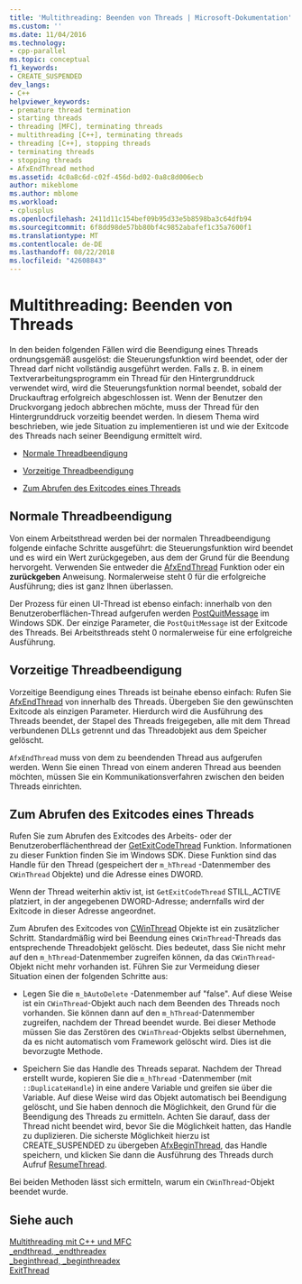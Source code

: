 ```yaml
---
title: 'Multithreading: Beenden von Threads | Microsoft-Dokumentation'
ms.custom: ''
ms.date: 11/04/2016
ms.technology:
- cpp-parallel
ms.topic: conceptual
f1_keywords:
- CREATE_SUSPENDED
dev_langs:
- C++
helpviewer_keywords:
- premature thread termination
- starting threads
- threading [MFC], terminating threads
- multithreading [C++], terminating threads
- threading [C++], stopping threads
- terminating threads
- stopping threads
- AfxEndThread method
ms.assetid: 4c0a8c6d-c02f-456d-bd02-0a8c8d006ecb
author: mikeblome
ms.author: mblome
ms.workload:
- cplusplus
ms.openlocfilehash: 2411d11c154bef09b95d33e5b8598ba3c64dfb94
ms.sourcegitcommit: 6f8dd98de57bb80bf4c9852abafef1c35a7600f1
ms.translationtype: MT
ms.contentlocale: de-DE
ms.lasthandoff: 08/22/2018
ms.locfileid: "42608843"
---
```

# <a name="multithreading-terminating-threads"></a>Multithreading: Beenden von Threads
In den beiden folgenden Fällen wird die Beendigung eines Threads ordnungsgemäß ausgelöst: die Steuerungsfunktion wird beendet, oder der Thread darf nicht vollständig ausgeführt werden. Falls z. B. in einem Textverarbeitungsprogramm ein Thread für den Hintergrunddruck verwendet wird, wird die Steuerungsfunktion normal beendet, sobald der Druckauftrag erfolgreich abgeschlossen ist. Wenn der Benutzer den Druckvorgang jedoch abbrechen möchte, muss der Thread für den Hintergrunddruck vorzeitig beendet werden. In diesem Thema wird beschrieben, wie jede Situation zu implementieren ist und wie der Exitcode des Threads nach seiner Beendigung ermittelt wird.  
  
- [Normale Threadbeendigung](#_core_normal_thread_termination)  
  
- [Vorzeitige Threadbeendigung](#_core_premature_thread_termination)  
  
- [Zum Abrufen des Exitcodes eines Threads](#_core_retrieving_the_exit_code_of_a_thread)  
  
##  <a name="_core_normal_thread_termination"></a> Normale Threadbeendigung  
 
Von einem Arbeitsthread werden bei der normalen Threadbeendigung folgende einfache Schritte ausgeführt: die Steuerungsfunktion wird beendet und es wird ein Wert zurückgegeben, aus dem der Grund für die Beendung hervorgeht. Verwenden Sie entweder die [AfxEndThread](../mfc/reference/application-information-and-management.md#afxendthread) Funktion oder ein **zurückgeben** Anweisung. Normalerweise steht 0 für die erfolgreiche Ausführung; dies ist ganz Ihnen überlassen.  
  
Der Prozess für einen UI-Thread ist ebenso einfach: innerhalb von den Benutzeroberflächen-Thread aufgerufen werden [PostQuitMessage](http://msdn.microsoft.com/library/windows/desktop/ms644945) im Windows SDK. Der einzige Parameter, die `PostQuitMessage` ist der Exitcode des Threads. Bei Arbeitsthreads steht 0 normalerweise für eine erfolgreiche Ausführung.  
  
##  <a name="_core_premature_thread_termination"></a> Vorzeitige Threadbeendigung  
 
Vorzeitige Beendigung eines Threads ist beinahe ebenso einfach: Rufen Sie [AfxEndThread](../mfc/reference/application-information-and-management.md#afxendthread) von innerhalb des Threads. Übergeben Sie den gewünschten Exitcode als einzigen Parameter. Hierdurch wird die Ausführung des Threads beendet, der Stapel des Threads freigegeben, alle mit dem Thread verbundenen DLLs getrennt und das Threadobjekt aus dem Speicher gelöscht.  
  
`AfxEndThread` muss von dem zu beendenden Thread aus aufgerufen werden. Wenn Sie einen Thread von einem anderen Thread aus beenden möchten, müssen Sie ein Kommunikationsverfahren zwischen den beiden Threads einrichten.  
  
##  <a name="_core_retrieving_the_exit_code_of_a_thread"></a> Zum Abrufen des Exitcodes eines Threads  
 
Rufen Sie zum Abrufen des Exitcodes des Arbeits- oder der Benutzeroberflächenthread der [GetExitCodeThread](http://msdn.microsoft.com/library/windows/desktop/ms683190) Funktion. Informationen zu dieser Funktion finden Sie im Windows SDK. Diese Funktion sind das Handle für den Thread (gespeichert der `m_hThread` -Datenmember des `CWinThread` Objekte) und die Adresse eines DWORD.  
  
Wenn der Thread weiterhin aktiv ist, ist `GetExitCodeThread` STILL_ACTIVE platziert, in der angegebenen DWORD-Adresse; andernfalls wird der Exitcode in dieser Adresse angeordnet.  
  
Zum Abrufen des Exitcodes von [CWinThread](../mfc/reference/cwinthread-class.md) Objekte ist ein zusätzlicher Schritt. Standardmäßig wird bei Beendung eines `CWinThread`-Threads das entsprechende Threadobjekt gelöscht. Dies bedeutet, dass Sie nicht mehr auf den `m_hThread`-Datenmember zugreifen können, da das `CWinThread`-Objekt nicht mehr vorhanden ist. Führen Sie zur Vermeidung dieser Situation einen der folgenden Schritte aus:  
  
- Legen Sie die `m_bAutoDelete` -Datenmember auf "false". Auf diese Weise ist ein `CWinThread`-Objekt auch nach dem Beenden des Threads noch vorhanden. Sie können dann auf den `m_hThread`-Datenmember zugreifen, nachdem der Thread beendet wurde. Bei dieser Methode müssen Sie das Zerstören des `CWinThread`-Objekts selbst übernehmen, da es nicht automatisch vom Framework gelöscht wird. Dies ist die bevorzugte Methode.  
  
- Speichern Sie das Handle des Threads separat. Nachdem der Thread erstellt wurde, kopieren Sie die `m_hThread` -Datenmember (mit `::DuplicateHandle`) in eine andere Variable und greifen sie über die Variable. Auf diese Weise wird das Objekt automatisch bei Beendigung gelöscht, und Sie haben dennoch die Möglichkeit, den Grund für die Beendigung des Threads zu ermitteln. Achten Sie darauf, dass der Thread nicht beendet wird, bevor Sie die Möglichkeit hatten, das Handle zu duplizieren. Die sicherste Möglichkeit hierzu ist CREATE_SUSPENDED zu übergeben [AfxBeginThread](../mfc/reference/application-information-and-management.md#afxbeginthread), das Handle speichern, und klicken Sie dann die Ausführung des Threads durch Aufruf [ResumeThread](../mfc/reference/cwinthread-class.md#resumethread).  
  
Bei beiden Methoden lässt sich ermitteln, warum ein `CWinThread`-Objekt beendet wurde.  
  
## <a name="see-also"></a>Siehe auch  
 
[Multithreading mit C++ und MFC](../parallel/multithreading-with-cpp-and-mfc.md)   
[_endthread, _endthreadex](../c-runtime-library/reference/endthread-endthreadex.md)   
[_beginthread, _beginthreadex](../c-runtime-library/reference/beginthread-beginthreadex.md)   
[ExitThread](http://msdn.microsoft.com/library/windows/desktop/ms682659)